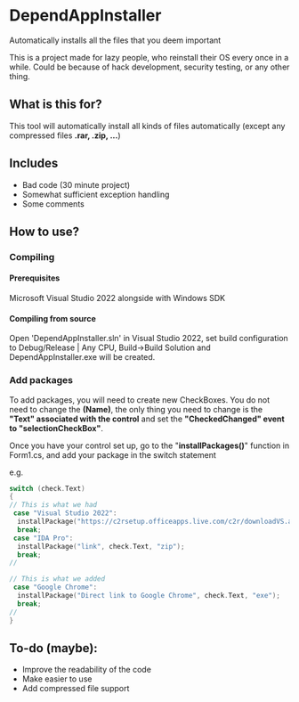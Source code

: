 # DependAppInstaller
 Automatically installs all the files that you deem important

<p>This is a project made for lazy people, who reinstall their OS every once in a while. Could be because of hack development, security testing, or any other thing.</p>

## What is this for?
<p>This tool will automatically install all kinds of files automatically (except any compressed files <b>.rar, .zip, ...</b>)</p>

## Includes
- Bad code (30 minute project)
- Somewhat sufficient exception handling
- Some comments

## How to use?
### Compiling
#### Prerequisites
Microsoft Visual Studio 2022 alongside with Windows SDK

#### Compiling from source
Open 'DependAppInstaller.sln' in Visual Studio 2022, set build configuration to Debug/Release | Any CPU, Build->Build Solution and DependAppInstaller.exe will be created.


### Add packages
<p>To add packages, you will need to create new CheckBoxes. You do not need to change the <b>(Name)</b>, the only thing you need to change is the <b>"Text" associated with the control</b> and set the <b>"CheckedChanged" event to "selectionCheckBox"</b>.</p>
<p>Once you have your control set up, go to the "<b>installPackages()</b>" function in Form1.cs, and add your package in the switch statement</p>

<p>e.g.</p>

```cpp
switch (check.Text)
{
// This is what we had
 case "Visual Studio 2022":
  installPackage("https://c2rsetup.officeapps.live.com/c2r/downloadVS.aspx?sku=community&channel=Release&version=VS2022&source=VSLandingPage&cid=2030:8bf9b352f8cf44d285d2dd7cc9287733", check.Text, "exe");
  break;
 case "IDA Pro":
  installPackage("link", check.Text, "zip");
  break;
//

// This is what we added
 case "Google Chrome":
  installPackage("Direct link to Google Chrome", check.Text, "exe");
  break;
//
}
```

## To-do (maybe):
- Improve the readability of the code
- Make easier to use
- Add compressed file support

